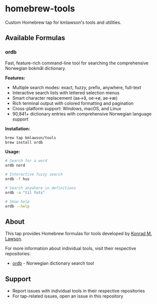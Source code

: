 # homebrew-tools

Custom Homebrew tap for kmlawson's tools and utilities.

## Available Formulas

### ordb
Fast, feature-rich command-line tool for searching the comprehensive Norwegian bokmål dictionary.

**Features:**
- Multiple search modes: exact, fuzzy, prefix, anywhere, full-text
- Interactive search lists with lettered selection menus
- Smart character replacement (aa→å, oe→ø, ae→æ)
- Rich terminal output with colored formatting and pagination
- Cross-platform support: Windows, macOS, and Linux
- 90,841+ dictionary entries with comprehensive Norwegian language support

**Installation:**
```bash
brew tap kmlawson/tools
brew install ordb
```

**Usage:**
```bash
# Search for a word
ordb nord

# Interactive fuzzy search
ordb -f hus

# Search anywhere in definitions
ordb -a "til fots"

# Show help
ordb --help
```

## About

This tap provides Homebrew formulas for tools developed by [Konrad M. Lawson](https://github.com/kmlawson). 

For more information about individual tools, visit their respective repositories:
- [ordb](https://github.com/kmlawson/ordb) - Norwegian dictionary search tool

## Support

- Report issues with individual tools in their respective repositories
- For tap-related issues, open an issue in this repository